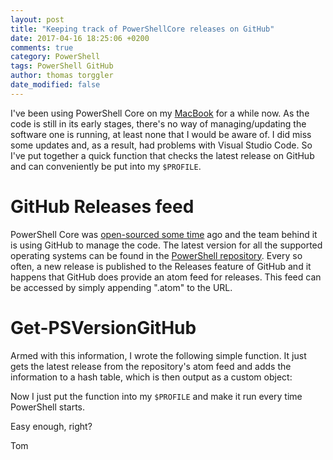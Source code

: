 ```yaml
---
layout: post
title: "Keeping track of PowerShellCore releases on GitHub"
date: 2017-04-16 18:25:06 +0200
comments: true
category: PowerShell
tags: PowerShell GitHub
author: thomas torggler
date_modified: false
---
```


I've been using PowerShell Core on my [MacBook](/post/PowerShell-on-macOS) for a while now. As the code is still in its early stages, there's no way of managing/updating the software one is running, at least none that I would be aware of. I did miss some updates and, as a result, had problems with Visual Studio Code. So I've put together a quick function that checks the latest release on GitHub and can conveniently be put into my `$PROFILE`.

<!-- more -->

# GitHub Releases feed

PowerShell Core was [open-sourced some time](https://blogs.msdn.microsoft.com/powershell/2016/08/18/powershell-on-linux-and-open-source-2/) ago and the team behind it is using GitHub to manage the code. The latest version for all the supported operating systems can be found in the [PowerShell repository](https://github.com/PowerShell/PowerShell). Every so often, a new release is published to the Releases feature of GitHub and it happens that GitHub does provide an atom feed for releases. This feed can be accessed by simply appending ".atom" to the URL.

# Get-PSVersionGitHub

Armed with this information, I wrote the following simple function. It just gets the latest release from the repository's atom feed and adds the information to a hash table, which is then output as a custom object:

<script src="https://gist.github.com/tomtorggler/88d9441a38c83667eaddb410c1408966.js"></script>

Now I just put the function into my `$PROFILE` and make it run every time PowerShell starts.

Easy enough, right?

Tom
